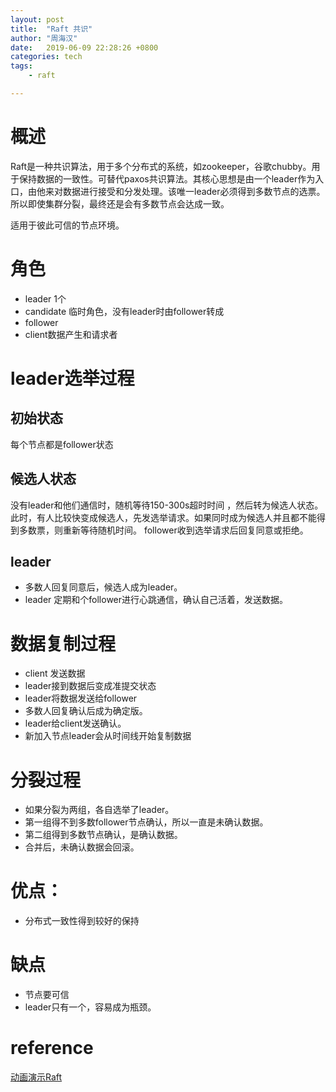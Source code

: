 ```yaml
---
layout: post
title:  "Raft 共识"
author: "周海汉"
date:   2019-06-09 22:28:26 +0800
categories: tech
tags:
    - raft

---
```


# 概述
Raft是一种共识算法，用于多个分布式的系统，如zookeeper，谷歌chubby。用于保持数据的一致性。可替代paxos共识算法。其核心思想是由一个leader作为入口，由他来对数据进行接受和分发处理。该唯一leader必须得到多数节点的选票。所以即使集群分裂，最终还是会有多数节点会达成一致。

适用于彼此可信的节点环境。

# 角色
- leader 1个
- candidate 临时角色，没有leader时由follower转成
- follower
- client数据产生和请求者

# leader选举过程
## 初始状态
每个节点都是follower状态
## 候选人状态
没有leader和他们通信时，随机等待150-300s超时时间
，然后转为候选人状态。此时，有人比较快变成候选人，先发选举请求。如果同时成为候选人并且都不能得到多数票，则重新等待随机时间。
follower收到选举请求后回复同意或拒绝。
## leader
- 多数人回复同意后，候选人成为leader。
- leader 定期和个follower进行心跳通信，确认自己活着，发送数据。

# 数据复制过程
- client 发送数据
- leader接到数据后变成准提交状态
- leader将数据发送给follower
- 多数人回复确认后成为确定版。
- leader给client发送确认。
- 新加入节点leader会从时间线开始复制数据

# 分裂过程
- 如果分裂为两组，各自选举了leader。
- 第一组得不到多数follower节点确认，所以一直是未确认数据。
- 第二组得到多数节点确认，是确认数据。
- 合并后，未确认数据会回滚。

# 优点：
- 分布式一致性得到较好的保持

# 缺点
- 节点要可信
- leader只有一个，容易成为瓶颈。

# reference
[动画演示Raft](http://thesecretlivesofdata.com/raft/)
